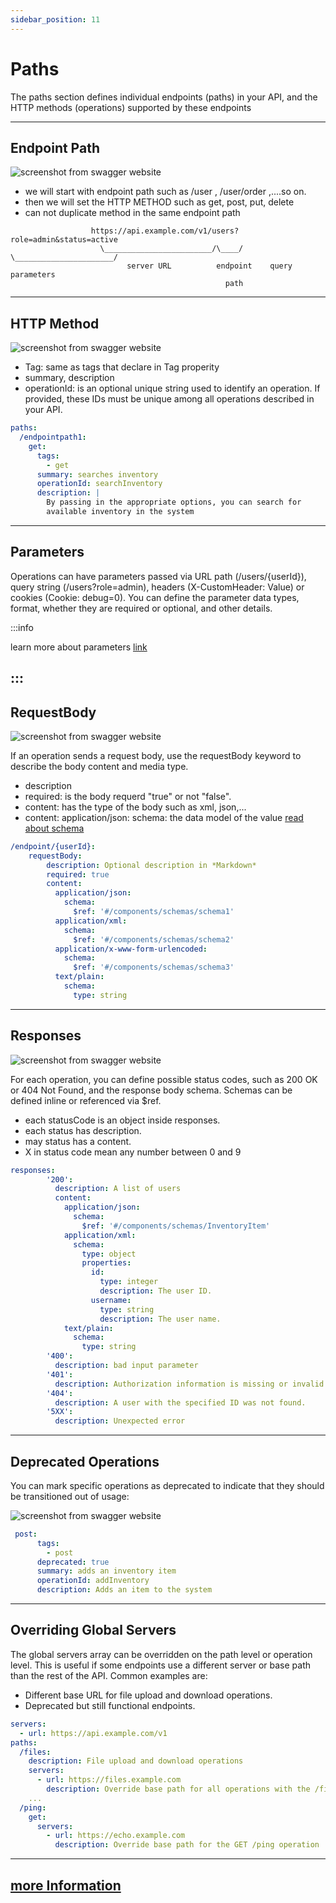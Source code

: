 ```yaml
---
sidebar_position: 11
---
```


# Paths

The paths section defines individual endpoints (paths) in your API, and the HTTP methods (operations) supported by these endpoints

---

## Endpoint Path

![screenshot from swagger website](img1.png)

- we will start with endpoint path such as /user , /user/order ,....so on.
- then we will set the HTTP METHOD such as get, post, put, delete 
- can not duplicate method in the same endpoint path
```
                  https://api.example.com/v1/users?role=admin&status=active
                    \________________________/\____/ \______________________/
                          server URL          endpoint    query parameters
                                                path
```

---

## HTTP Method

![screenshot from swagger website](img2.png)

- Tag: same as tags that declare in Tag properity
- summary, description 
- operationId: is an optional unique string used to identify an operation. If provided, these IDs must be unique among all operations described in your API.

```yaml
paths:
  /endpointpath1:
    get:
      tags:
        - get
      summary: searches inventory
      operationId: searchInventory
      description: |
        By passing in the appropriate options, you can search for
        available inventory in the system
```
---

## Parameters

Operations can have parameters passed via URL path (/users/{userId}), query string (/users?role=admin), headers (X-CustomHeader: Value) or cookies (Cookie: debug=0). You can define the parameter data types, format, whether they are required or optional, and other details.

:::info

 learn more about parameters [link](../parameters)

:::
---

## RequestBody

![screenshot from swagger website](img5.png)

If an operation sends a request body, use the requestBody keyword to describe the body content and media type.

- description
- required: is the body requerd "true" or not "false".
- content: has the type of the body such as xml, json,...
- content: application/json: schema: the data model of the value [read about schema](../components/#schemas)

```yaml
/endpoint/{userId}:
    requestBody:
        description: Optional description in *Markdown*
        required: true
        content:
          application/json:
            schema:
              $ref: '#/components/schemas/schema1'
          application/xml:
            schema:
              $ref: '#/components/schemas/schema2'
          application/x-www-form-urlencoded:
            schema:
              $ref: '#/components/schemas/schema3'
          text/plain:
            schema:
              type: string
```

---

## Responses

![screenshot from swagger website](img6.png)

For each operation, you can define possible status codes, such as 200 OK or 404 Not Found, and the response body schema. Schemas can be defined inline or referenced via $ref.

- each statusCode is an object inside responses.
- each status has description.
- may status has a content.
- X  in status code mean any number between 0 and 9

```yaml
responses:
        '200':
          description: A list of users
          content:
            application/json:
              schema:
                $ref: '#/components/schemas/InventoryItem'
            application/xml:
              schema:
                type: object
                properties:
                  id:
                    type: integer
                    description: The user ID.
                  username:
                    type: string
                    description: The user name.
            text/plain:
              schema:
                type: string
        '400':
          description: bad input parameter
        '401':
          description: Authorization information is missing or invalid
        '404':
          description: A user with the specified ID was not found.
        '5XX':
          description: Unexpected error
```

---

## Deprecated Operations
You can mark specific operations as deprecated to indicate that they should be transitioned out of usage:

![screenshot from swagger website](img7.png)

```yaml
 post:
      tags:
        - post
      deprecated: true
      summary: adds an inventory item
      operationId: addInventory
      description: Adds an item to the system
```

---

## Overriding Global Servers

The global servers array can be overridden on the path level or operation level. This is useful if some endpoints use a different server or base path than the rest of the API. Common examples are:

- Different base URL for file upload and download operations.
- Deprecated but still functional endpoints.

```yaml
servers:
  - url: https://api.example.com/v1
paths:
  /files:
    description: File upload and download operations
    servers:
      - url: https://files.example.com
        description: Override base path for all operations with the /files path
    ...
  /ping:
    get:
      servers:
        - url: https://echo.example.com
          description: Override base path for the GET /ping operation
```

---

## [more Information](https://swagger.io/docs/specification/describing-parameters/)